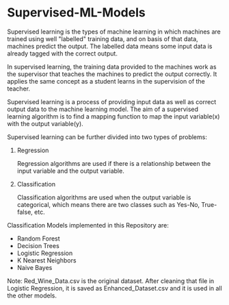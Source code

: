# Supervised-ML-Models

Supervised learning is the types of machine learning in which machines are trained using well "labelled" training data, and on basis of that data, machines predict the output. The labelled data means some input data is already tagged with the correct output.

In supervised learning, the training data provided to the machines work as the supervisor that teaches the machines to predict the output correctly. It applies the same concept as a student learns in the supervision of the teacher.

Supervised learning is a process of providing input data as well as correct output data to the machine learning model. The aim of a supervised learning algorithm is to find a mapping function to map the input variable(x) with the output variable(y).

Supervised learning can be further divided into two types of problems:

1. Regression

   Regression algorithms are used if there is a relationship between the input variable and the output variable.

2. Classification

   Classification algorithms are used when the output variable is categorical, which means there are two classes such as Yes-No, True-false, etc.

Classification Models implemented in this Repository are:
- Random Forest
- Decision Trees
- Logistic Regression
- K Nearest Neighbors
- Naive Bayes

Note: Red_Wine_Data.csv is the original dataset. After cleaning that file in Logistic Regression, it is saved as Enhanced_Dataset.csv and it is used in all the other models.
